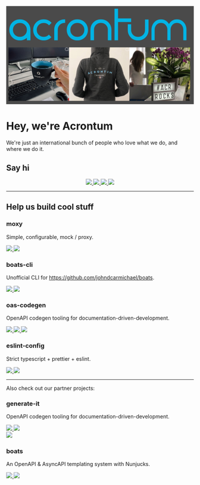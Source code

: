 <img src="images/acrontum.png" />

# Hey, we're Acrontum

We're just an international bunch of people who love what we do, and where we do it.


## Say hi

<p align="center">
  <a href="https://www.linkedin.com/company/acrontum-gmbh">
    <img src="https://img.shields.io/badge/acrontum%20gmbh-0077B5?style=for-the-badge&logo=linkedin&logoColor=white" />
  </a>

  <a href="https://www.instagram.com/acrontum">
    <img src="https://img.shields.io/badge/acrontum-E4405F?style=for-the-badge&logo=instagram&logoColor=white" />
  </a>

  <a href="https://twitter.com/acrontum">
    <img src="https://img.shields.io/badge/acrontum-000000?style=for-the-badge&logo=x&logoColor=white" />
  </a>

  <a href="https://www.facebook.com/acrontum">
    <img src="https://img.shields.io/badge/acrontum-1877F2?style=for-the-badge&logo=facebook&logoColor=white" />
  </a>
<p>

---

## Help us build cool stuff


### moxy

Simple, configurable, mock / proxy.

<a href="https://github.com/acrontum/moxy">
  <img src="https://img.shields.io/badge/moxy-100000?style=for-the-badge&logo=github&logoColor=white" />
</a>
<a href="https://www.npmjs.com/package/@acrontum/moxy">
  <img src="https://img.shields.io/badge/moxy-CB3837?style=for-the-badge&logo=npm&logoColor=white" />
</a>


### boats-cli

Unofficial CLI for https://github.com/johndcarmichael/boats.

<a href="https://github.com/acrontum/boats-cli">
  <img src="https://img.shields.io/badge/boats%20cli-100000?style=for-the-badge&logo=github&logoColor=white" />
</a>
<a href="https://www.npmjs.com/package/@acrontum/boats-cli">
  <img src="https://img.shields.io/badge/boats%20cli-CB3837?style=for-the-badge&logo=npm&logoColor=white" />
</a>


### oas-codegen

OpenAPI codegen tooling for documentation-driven-development.

<a href="https://github.com/acrontum/oas-codegen">
  <img src="https://img.shields.io/badge/oas%20codegen-100000?style=for-the-badge&logo=github&logoColor=white" />
</a>
<a href="https://www.npmjs.com/package/@acrontum/oas-codegen-parser">
  <img src="https://img.shields.io/badge/oas%20codegen%20parser-CB3837?style=for-the-badge&logo=npm&logoColor=white" />
</a>
<a href="https://www.npmjs.com/package/@acrontum/oas-nestgen">
  <img src="https://img.shields.io/badge/oas%20nestgen-CB3837?style=for-the-badge&logo=npm&logoColor=white" />
</a>


### eslint-config

Strict typescript + prettier + eslint.

<a href="https://github.com/acrontum/eslint-config">
  <img src="https://img.shields.io/badge/eslint%20config-100000?style=for-the-badge&logo=github&logoColor=white" />
</a>
<a href="https://www.npmjs.com/package/@acrontum/eslint-config">
  <img src="https://img.shields.io/badge/eslint%20config-CB3837?style=for-the-badge&logo=npm&logoColor=white" />
</a>

---

Also check out our partner projects:


### generate-it

OpenAPI codegen tooling for documentation-driven-development.

<a href="https://github.com/acr-lfr/generate-it">
  <img src="https://img.shields.io/badge/generate%20it-100000?style=for-the-badge&logo=github&logoColor=white" />
</a>
<a href="https://www.npmjs.com/package/generate-it">
  <img src="https://img.shields.io/badge/generate%20it-CB3837?style=for-the-badge&logo=npm&logoColor=white" />
</a>
<br/>
<a href="https://github.com/acr-lfr/generate-it-typescript-server">
  <img src="https://img.shields.io/badge/generate%20it%20typescript%20server-100000?style=for-the-badge&logo=github&logoColor=white" />
</a>

### boats

An OpenAPI & AsyncAPI templating system with Nunjucks.

<a href="https://github.com/johndcarmichael/boats">
  <img src="https://img.shields.io/badge/boats-100000?style=for-the-badge&logo=github&logoColor=white" />
</a>
<a href="https://www.npmjs.com/package/boats">
  <img src="https://img.shields.io/badge/boats-CB3837?style=for-the-badge&logo=npm&logoColor=white" />
</a>

